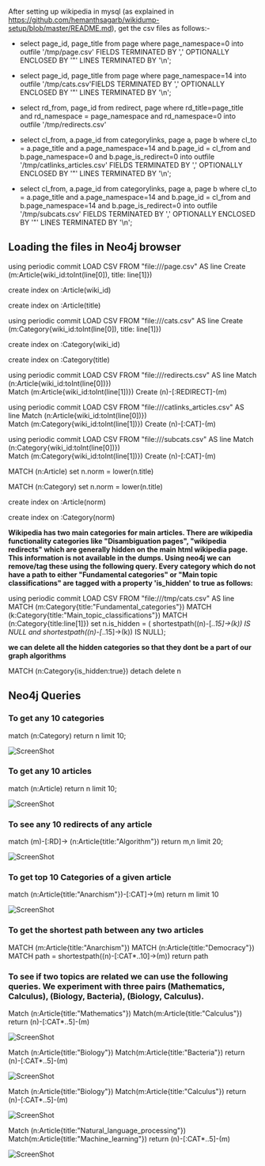 
After setting up wikipedia in mysql (as explained in https://github.com/hemanthsagarb/wikidump-setup/blob/master/README.md), get the csv files as follows:-

- select page_id, page_title from page where page_namespace=0 into  outfile '/tmp/page.csv' FIELDS TERMINATED BY ',' OPTIONALLY ENCLOSED BY '"'   LINES TERMINATED BY '\n';

- select page_id, page_title from page where page_namespace=14 into outfile '/tmp/cats.csv'FIELDS TERMINATED BY ',' OPTIONALLY ENCLOSED BY '"' LINES TERMINATED BY '\n';

- select rd_from, page_id from redirect, page where  rd_title=page_title and rd_namespace = page_namespace and  rd_namespace=0 into outfile '/tmp/redirects.csv'

- select cl_from, a.page_id from categorylinks, page a, page b where cl_to = a.page_title and a.page_namespace=14 and b.page_id = cl_from and b.page_namespace=0 and b.page_is_redirect=0 into outfile '/tmp/catlinks_articles.csv' FIELDS TERMINATED BY ',' OPTIONALLY ENCLOSED BY '"' LINES TERMINATED BY '\n';

- select cl_from, a.page_id from categorylinks, page a, page b where cl_to = a.page_title and a.page_namespace=14 and b.page_id = cl_from and b.page_namespace=14 and b.page_is_redirect=0 into outfile '/tmp/subcats.csv' FIELDS TERMINATED BY ',' OPTIONALLY ENCLOSED BY '"' LINES TERMINATED BY '\n';

## Loading the files in Neo4j browser

using periodic commit
LOAD CSV FROM "file:///page.csv" AS line 
Create (m:Article{wiki_id:toInt(line[0]), title: line[1]})  

create index on :Article(wiki_id)

create index on :Article(title)

using periodic commit
LOAD CSV FROM "file:///cats.csv" AS line 
Create (m:Category{wiki_id:toInt(line[0]), title: line[1]})  

create index on :Category(wiki_id)

create index on :Category(title)

using periodic commit
LOAD CSV FROM "file:///redirects.csv" AS line 
Match (n:Article{wiki_id:toInt(line[0])})  
Match (m:Article{wiki_id:toInt(line[1])})
Create (n)-[:REDIRECT]-(m)

using periodic commit
LOAD CSV FROM "file:///catlinks_articles.csv" AS line 
Match (n:Article{wiki_id:toInt(line[0])})  
Match (m:Category{wiki_id:toInt(line[1])})
Create (n)-[:CAT]-(m)

using periodic commit
LOAD CSV FROM "file:///subcats.csv" AS line 
Match (n:Category{wiki_id:toInt(line[0])})  
Match (m:Category{wiki_id:toInt(line[1])})
Create (n)-[:CAT]-(m)

MATCH (n:Article) set n.norm = lower(n.title)

MATCH (n:Category) set n.norm = lower(n.title)

create index on :Article(norm)

create index on :Category(norm)

**Wikipedia has two main categories for main articles. There are wikipedia functionality categories like "Disambiguation pages", "wikipedia redirects" which are generally hidden on the main html wikipedia page. This information is not available in the dumps. Using neo4j we can remove/tag these using the following query. Every category which do not have a path to either "Fundamental categories" or "Main topic classifications" are tagged with a property 'is_hidden' to true as follows:**

using periodic commit LOAD CSV FROM "file:///tmp/cats.csv" AS line MATCH (m:Category{title:"Fundamental_categories"}) MATCH (k:Category{title:"Main_topic_classifications"}) MATCH (n:Category{title:line[1]}) set n.is_hidden = ( shortestpath((n)-[*..15]->(k)) IS NULL and shortestpath((n)-[*..15]->(k)) IS NULL);

**we can delete all the hidden categories so that they dont be a part of our graph algorithms**

MATCH (n:Category{is_hidden:true}) detach delete n



## Neo4j Queries

### To get any 10 categories 

match (n:Category) return n limit 10;

![ScreenShot](https://raw.github.com/hemanthsagarb/wikidump-setup/master/images/any_10_cats.png)



### To get any 10 articles 

match (n:Article) return n limit 10;

![ScreenShot](https://raw.github.com/hemanthsagarb/wikidump-setup/master/images/any_10_articles.png)


### To see any 10 redirects of any article

match (m)-[:RD]-> (n:Article{title:"Algorithm"}) return m,n limit 20;

![ScreenShot](https://raw.github.com/hemanthsagarb/wikidump-setup/master/images/any_redirects.png)


### To get top 10 Categories of a given article

match (n:Article{title:"Anarchism"})-[:CAT]->(m) return m limit 10

![ScreenShot](https://raw.github.com/hemanthsagarb/wikidump-setup/master/images/anarchism_categories.png)

### To get the shortest path between any two articles

MATCH (m:Article{title:"Anarchism"})
MATCH (n:Article{title:"Democracy"})
MATCH path = shortestpath((n)-[:CAT*..10]->(m)) return path


### To see if two topics are related we can use the following queries. We experiment with three pairs (Mathematics, Calculus), (Biology, Bacteria), (Biology, Calculus). 

Match (n:Article{title:"Mathematics"}) Match(m:Article{title:"Calculus"}) return (n)-[:CAT*..5]-(m)

![ScreenShot](https://raw.github.com/hemanthsagarb/wikidump-setup/master/images/calc_mathematics.png)


Match (n:Article{title:"Biology"}) Match(m:Article{title:"Bacteria"}) return (n)-[:CAT*..5]-(m)

![ScreenShot](https://raw.github.com/hemanthsagarb/wikidump-setup/master/images/biology_bacteria.png)


Match (n:Article{title:"Biology"}) Match(m:Article{title:"Calculus"}) return (n)-[:CAT*..5]-(m)

![ScreenShot](https://raw.github.com/hemanthsagarb/wikidump-setup/master/images/calc_biology.png)

Match (n:Article{title:"Natural_language_processing"}) Match(m:Article{title:"Machine_learning"}) return (n)-[:CAT*..5]-(m)

![ScreenShot](https://raw.github.com/hemanthsagarb/wikidump-setup/master/images/nlp_ml.png)
